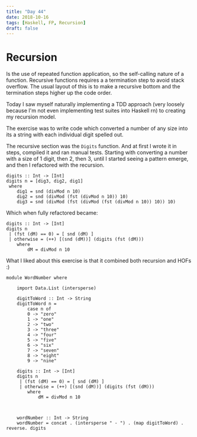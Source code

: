 ```yaml
---
title: "Day 44"
date: 2018-10-16
tags: [Haskell, FP, Recursion]
draft: false
---
```


# Recursion

Is the use of repeated function application, so the self-calling nature of a function. Recursive functions requires a a termination step to avoid stack overflow. The usual layout of this is to make a recursive bottom and the termination steps higher up the code order.

Today I saw myself naturally implementing a TDD approach (very loosely because I'm not even implementing test suites into Haskell rn) to creating my recursion model.

The exercise was to write code which converted a number of any size into its a string with each individual digit spelled out.

The recursive section was the `Digits` function.
And at first I wrote it in steps, compiled it and ran manual tests.
Starting with converting a number with a size of 1 digit, then 2, then 3, until I started seeing a pattern emerge, and then I refactored with the recursion.

```
digits :: Int -> [Int]
digits n = [dig3, dig2, dig1]
 where
    dig1 = snd (divMod n 10)
    dig2 = snd (divMod (fst (divMod n 10)) 10)
    dig3 = snd (divMod (fst (divMod (fst (divMod n 10)) 10)) 10)
```

Which when fully refactored became:

```
digits :: Int -> [Int]
digits n
 | (fst (dM) == 0) = [ snd (dM) ]
 | otherwise = (++) [(snd (dM))] (digits (fst (dM)))
    where
        dM = divMod n 10
```

What I liked about this exercise is that it combined both recursion and HOFs :)

```
module WordNumber where

    import Data.List (intersperse)

    digitToWord :: Int -> String
    digitToWord n =
        case n of
        0 -> "zero"
        1 -> "one"
        2 -> "two"
        3 -> "three"
        4 -> "four"
        5 -> "five"
        6 -> "six"
        7 -> "seven"
        8 -> "eight"
        9 -> "nine"       

    digits :: Int -> [Int]
    digits n
     | (fst (dM) == 0) = [ snd (dM) ]
     | otherwise = (++) [(snd (dM))] (digits (fst (dM)))
        where
            dM = divMod n 10



    wordNumber :: Int -> String
    wordNumber = concat . (intersperse " - ") . (map digitToWord) . reverse. digits
```

